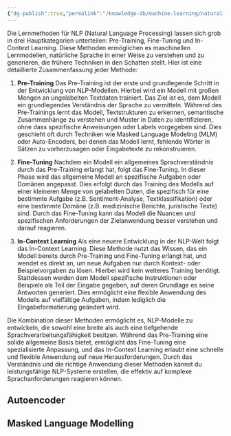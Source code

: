 ```yaml
---
{"dg-publish":true,"permalink":"/knowledge-db/machine-learning/natural-language-processing/untitled/","noteIcon":""}
---
```


Die Lernmethoden für NLP (Natural Language Processing) lassen sich grob in drei Hauptkategorien unterteilen: Pre-Training, Fine-Tuning und In-Context Learning. Diese Methoden ermöglichen es maschinellen Lernmodellen, natürliche Sprache in einer Weise zu verstehen und zu generieren, die frühere Techniken in den Schatten stellt. Hier ist eine detaillierte Zusammenfassung jeder Methode:

1. **Pre-Training**
   Das Pre-Training ist der erste und grundlegende Schritt in der Entwicklung von NLP-Modellen. Hierbei wird ein Modell mit großen Mengen an ungelabelten Textdaten trainiert. Das Ziel ist es, dem Modell ein grundlegendes Verständnis der Sprache zu vermitteln. Während des Pre-Trainings lernt das Modell, Textstrukturen zu erkennen, semantische Zusammenhänge zu verstehen und Muster in Daten zu identifizieren, ohne dass spezifische Anweisungen oder Labels vorgegeben sind. Dies geschieht oft durch Techniken wie Masked Language Modeling (MLM) oder Auto-Encoders, bei denen das Modell lernt, fehlende Wörter in Sätzen zu vorherzusagen oder Eingabetexte zu rekonstruieren.

2. **Fine-Tuning**
   Nachdem ein Modell ein allgemeines Sprachverständnis durch das Pre-Training erlangt hat, folgt das Fine-Tuning. In dieser Phase wird das allgemeine Modell an spezifische Aufgaben oder Domänen angepasst. Dies erfolgt durch das Training des Modells auf einer kleineren Menge von gelabelten Daten, die spezifisch für eine bestimmte Aufgabe (z.B. Sentiment-Analyse, Textklassifikation) oder eine bestimmte Domäne (z.B. medizinische Berichte, juristische Texte) sind. Durch das Fine-Tuning kann das Modell die Nuancen und spezifischen Anforderungen der Zielanwendung besser verstehen und darauf reagieren.

3. **In-Context Learning**
   Als eine neuere Entwicklung in der NLP-Welt folgt das In-Context Learning. Diese Methode nutzt das Wissen, das ein Modell bereits durch Pre-Training und Fine-Tuning erlangt hat, und wendet es direkt an, um neue Aufgaben nur durch Kontext- oder Beispielvorgaben zu lösen. Hierbei wird kein weiteres Training benötigt. Stattdessen werden dem Modell spezifische Instruktionen oder Beispiele als Teil der Eingabe gegeben, auf deren Grundlage es seine Antworten generiert. Dies ermöglicht eine flexible Anwendung des Modells auf vielfältige Aufgaben, indem lediglich die Eingabeformatierung geändert wird.

Die Kombination dieser Methoden ermöglicht es, NLP-Modelle zu entwickeln, die sowohl eine breite als auch eine tiefgehende Sprachverarbeitungsfähigkeit besitzen. Während das Pre-Training eine solide allgemeine Basis bietet, ermöglicht das Fine-Tuning eine spezialisierte Anpassung, und das In-Context Learning erlaubt eine schnelle und flexible Anwendung auf neue Herausforderungen. Durch das Verständnis und die richtige Anwendung dieser Methoden kannst du leistungsfähige NLP-Systeme erstellen, die effektiv auf komplexe Sprachanforderungen reagieren können.


## Autoencoder

## Masked Language Modelling

